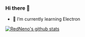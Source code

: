 ### Hi there 👋

- 🌱 I’m currently learning Electron

[![RedNeno's github stats](https://github-readme-stats.vercel.app/api?username=boxlab)](https://github.com/anuraghazra/github-readme-stats)

<!--
**boxlab/boxlab** is a ✨ _special_ ✨ repository because its `README.md` (this file) appears on your GitHub profile.

Here are some ideas to get you started:

- 🔭 I’m currently working on ...
- 🌱 I’m currently learning ...
- 👯 I’m looking to collaborate on ...
- 🤔 I’m looking for help with ...
- 💬 Ask me about ...
- 📫 How to reach me: ...
- 😄 Pronouns: ...
- ⚡ Fun fact: ...
-->
